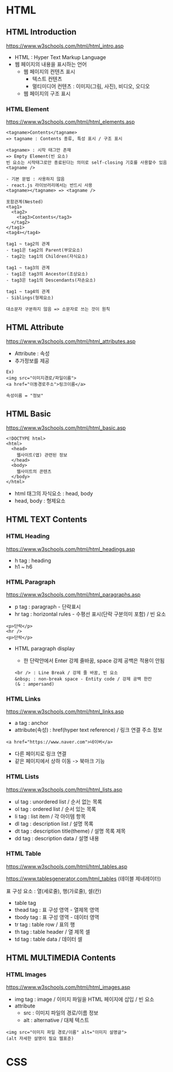 # HTML

## HTML Introduction

https://www.w3schools.com/html/html_intro.asp

- HTML : Hyper Text Markup Language
- 웹 페이지의 내용을 표시하는 언어
  - 웹 페이지의 컨텐츠 표시
    - 텍스트 컨텐츠
    - 멀티미디어 컨텐츠 : 이미지(그림, 사진), 비디오, 오디오
  - 웹 페이지의 구조 표시

### HTML Element

https://www.w3schools.com/html/html_elements.asp

```
<tagname>Contents</tagname>
=> tagname : Contents 종류, 특성 표시 / 구조 표시

<tagname> : 시작 태그만 존재
=> Empty Element(빈 요소)
빈 요소는 시작태그로만 종료된다는 의미로 self-closing 기호를 사용할수 있음
<tagname />

- 기본 문법 : 사용하지 않음
- react.js 라이브러리에서는 반드시 사용
<tagname></tagname> => <tagname />

포함관계(Nested)
<tag1>
  <tag2>
    <tag3>Contents</tag3>
  </tag2>
</tag1>
<tag4></tag4>

tag1 ~ tag2의 관계
- tag1은 tag2의 Parent(부모요소)
- tag2는 tag1의 Children(자식요소)

tag1 ~ tag3의 관계
- tag1은 tag3의 Ancestor(조상요소)
- tag3은 tag1의 Descendants(자손요소)

tag1 ~ tag4의 관계
- Siblings(형제요소)

대소문자 구분하지 않음 => 소문자로 쓰는 것이 원칙
```

## HTML Attribute

https://www.w3schools.com/html/html_attributes.asp

- Attribute : 속성
- 추가정보를 제공

```
Ex)
<img src="이미지경로/파일이름">
<a href="이동경로주소">링크이름</a>

속성이름 = "정보"
```

## HTML Basic

https://www.w3schools.com/html/html_basic.asp

```
<!DOCTYPE html>
<html>
  <head>
    웹사이트(앱) 관련된 정보
  </head>
  <body>
    웹사이트의 콘텐츠
  </body>
</html>
```

- html 태그의 자식요소 : head, body
- head, body : 형제요소

## HTML TEXT Contents

### HTML Heading

https://www.w3schools.com/html/html_headings.asp

- h tag : heading
- h1 ~ h6

### HTML Paragraph

https://www.w3schools.com/html/html_paragraphs.asp

- p tag : paragraph - 단락표시
- hr tag : horizontal rules - 수평선 표시(단락 구분의미 포함) / 빈 요소

```
<p>단락</p>
<hr />
<p>단락</p>
```

- HTML paragraph display

  - 한 단락안에서 Enter 강제 줄바꿈, space 강제 공백은 적용이 안됨

  ```
  <br /> : Line Break / 강제 줄 바꿈, 빈 요소
  &nbsp; : non-break space - Entity code / 강제 공백 한칸
  (& : ampersand)

  ```

### HTML Links

https://www.w3schools.com/html/html_links.asp

- a tag : anchor
- attribute(속성) : href(hyper text reference) / 링크 연결 주소 정보

```
<a href="https://www.naver.com">네이버</a>
```

- 다른 페이지로 링크 연결
- 같은 페이지에서 상하 이동 -> 북마크 기능

### HTML Lists

https://www.w3schools.com/html/html_lists.asp

- ul tag : unordered list / 순서 없는 목록
- ol tag : ordered list / 순서 있는 목록
- li tag : list item / 각 아이템 항목
- dl tag : description list / 설명 목록
- dt tag : description title(theme) / 설명 목록 제목
- dd tag : description data / 설명 내용

### HTML Table

https://www.w3schools.com/html/html_tables.asp

https://www.tablesgenerator.com/html_tables
(테이블 제네레이터)

표 구성 요소 : 열(세로줄), 행(가로줄), 셀(칸)

- table tag
- thead tag : 표 구성 영역 - 열제목 영역
- tbody tag : 표 구성 영역 - 데이터 영역
- tr tag : table row / 표의 행
- th tag : table header / 열 제목 셀
- td tag : table data / 데이터 셀

## HTML MULTIMEDIA Contents

### HTML Images

https://www.w3schools.com/html/html_images.asp

- img tag : image / 이미지 파일을 HTML 페이지에 삽입 / 빈 요소
- attribute
  - src : 이미지 파일의 경로/이름 정보
  - alt : alternative / 대체 텍스트

```
<img src="이미지 파일 경로/이름" alt="이미지 설명글">
(alt 자세한 설명이 필요 웹표준)
```

# CSS

